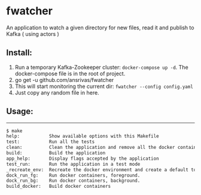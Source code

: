 # fwatcher

An application to watch a given directory for new files, read it and publish to Kafka ( using actors )

## Install:

1. Run a temporary Kafka-Zookeeper cluster: `docker-compose up -d`. The docker-compose file is in the root of project.
2. go get -u github.com/ansrivas/fwatcher
3. This will start monitoring the current dir: `fwatcher --config config.yaml`
4. Just copy any random file in here.

## Usage:

--------------------------------------------------------------------------------

```bash
$ make
help:           Show available options with this Makefile
test:           Run all the tests
clean:          Clean the application and remove all the docker containers.
build:          Build the application
app_help:       Display flags accepted by the application
test_run:       Run the application in a test mode
_recreate_env:  Recreate the docker environment and create a default topic.
dock_run_fg:    Run docker containers, foreground.
dock_run_bg:    Run docker containers, background.
build_docker:   Build docker containers
```
